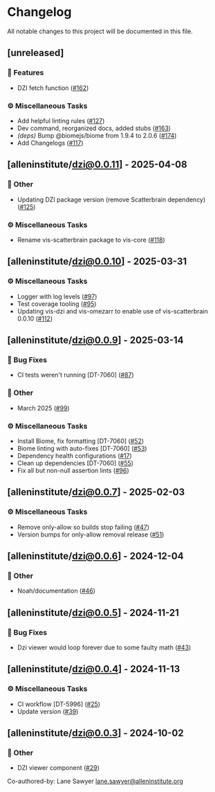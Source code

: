 # Changelog

All notable changes to this project will be documented in this file.

## [unreleased]

### 🚀 Features

- DZI fetch function ([#162](https://github.com/AllenInstitute/vis/pull/162))

### ⚙️ Miscellaneous Tasks

- Add helpful linting rules ([#127](https://github.com/AllenInstitute/vis/pull/127))
- Dev command, reorganized docs, added stubs ([#163](https://github.com/AllenInstitute/vis/pull/163))
- *(deps)* Bump @biomejs/biome from 1.9.4 to 2.0.6 ([#174](https://github.com/AllenInstitute/vis/pull/174))
- Add Changelogs ([#117](https://github.com/AllenInstitute/vis/pull/117))

## [alleninstitute/dzi@0.0.11] - 2025-04-08

### 💼 Other

- Updating DZI package version (remove Scatterbrain dependency) ([#125](https://github.com/AllenInstitute/vis/pull/125))

### ⚙️ Miscellaneous Tasks

- Rename vis-scatterbrain package to vis-core ([#118](https://github.com/AllenInstitute/vis/pull/118))

## [alleninstitute/dzi@0.0.10] - 2025-03-31

### ⚙️ Miscellaneous Tasks

- Logger with log levels ([#97](https://github.com/AllenInstitute/vis/pull/97))
- Test coverage tooling ([#95](https://github.com/AllenInstitute/vis/pull/95))
- Updating vis-dzi and vis-omezarr to enable use of vis-scatterbrain 0.0.10 ([#112](https://github.com/AllenInstitute/vis/pull/112))

## [alleninstitute/dzi@0.0.9] - 2025-03-14

### 🐛 Bug Fixes

- CI tests weren't running [DT-7060] ([#87](https://github.com/AllenInstitute/vis/pull/87))

### 💼 Other

- March 2025 ([#99](https://github.com/AllenInstitute/vis/pull/99))

### ⚙️ Miscellaneous Tasks

- Install Biome, fix formatting [DT-7060] ([#52](https://github.com/AllenInstitute/vis/pull/52))
- Biome linting with auto-fixes [DT-7060] ([#53](https://github.com/AllenInstitute/vis/pull/53))
- Dependency health configurations ([#17](https://github.com/AllenInstitute/vis/pull/17))
- Clean up dependencies [DT-7060] ([#55](https://github.com/AllenInstitute/vis/pull/55))
- Fix all but non-null assertion lints ([#96](https://github.com/AllenInstitute/vis/pull/96))

## [alleninstitute/dzi@0.0.7] - 2025-02-03

### ⚙️ Miscellaneous Tasks

- Remove only-allow so builds stop failing ([#47](https://github.com/AllenInstitute/vis/pull/47))
- Version bumps for only-allow removal release ([#51](https://github.com/AllenInstitute/vis/pull/51))

## [alleninstitute/dzi@0.0.6] - 2024-12-04

### 💼 Other

- Noah/documentation ([#46](https://github.com/AllenInstitute/vis/pull/46))

## [alleninstitute/dzi@0.0.5] - 2024-11-21

### 🐛 Bug Fixes

- Dzi viewer would loop forever due to some faulty math ([#43](https://github.com/AllenInstitute/vis/pull/43))

## [alleninstitute/dzi@0.0.4] - 2024-11-13

### ⚙️ Miscellaneous Tasks

- CI workflow [DT-5996] ([#25](https://github.com/AllenInstitute/vis/pull/25))
- Update version ([#39](https://github.com/AllenInstitute/vis/pull/39))

## [alleninstitute/dzi@0.0.3] - 2024-10-02

### 💼 Other

- DZI viewer component ([#29](https://github.com/AllenInstitute/vis/pull/29))

Co-authored-by: Lane Sawyer <lane.sawyer@alleninstitute.org>

<!-- generated by git-cliff -->
